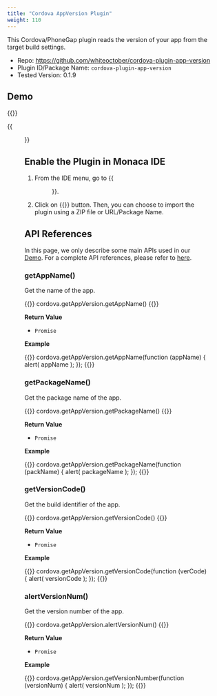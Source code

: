 ```yaml
---
title: "Cordova AppVersion Plugin"
weight: 110
---
```


This Cordova/PhoneGap plugin reads the version of your app from the target build settings.

- Repo: https://github.com/whiteoctober/cordova-plugin-app-version
- Plugin ID/Package Name: `cordova-plugin-app-version`
- Tested Version: 0.1.9

## Demo 


{{<import pid="5b29c488e78885f330dba6cf" title="AppVersion Plugin Demo">}}

{{<figure src="/images/samples/app_version.png">}}

## Enable the Plugin in Monaca IDE

1.  From the IDE menu, go to {{<menu menu1="Config" menu2="Manage Cordova Plugins">}}.

2.  Click on {{<guilabel name="Import Cordova Plugin">}} button. Then, you can choose to import the plugin using a ZIP file or URL/Package Name. 

## API References

In this page, we only describe some main APIs used in our [Demo](https://monaca.mobi/directimport?pid=5b29c488e78885f330dba6cf). For a complete API references, please refer to [here](https://github.com/whiteoctober/cordova-plugin-app-version).

### getAppName()

Get the name of the app.

{{<highlight javascript>}}
cordova.getAppVersion.getAppName()
{{</highlight>}}

**Return Value**

- `Promise`

**Example**

{{<highlight javascript>}}
cordova.getAppVersion.getAppName(function (appName) {
    alert( appName );
});
{{</highlight>}}

### getPackageName()

Get the package name of the app.

{{<highlight javascript>}}
cordova.getAppVersion.getPackageName()
{{</highlight>}}

**Return Value**

- `Promise`

**Example**

{{<highlight javascript>}}
cordova.getAppVersion.getPackageName(function (packName) {
    alert( packageName );
});
{{</highlight>}}

### getVersionCode()

Get the build identifier of the app.

{{<highlight javascript>}}
cordova.getAppVersion.getVersionCode()
{{</highlight>}}

**Return Value**

- `Promise`

**Example**

{{<highlight javascript>}}
cordova.getAppVersion.getVersionCode(function (verCode) {
    alert( versionCode );
});
{{</highlight>}}

### alertVersionNum()

Get the version number of the app.

{{<highlight javascript>}}
cordova.getAppVersion.alertVersionNum()
{{</highlight>}}

**Return Value**

- `Promise`

**Example**

{{<highlight javascript>}}
cordova.getAppVersion.getVersionNumber(function (versionNum) {
    alert( versionNum );
});
{{</highlight>}}

